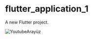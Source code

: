 # flutter_application_1

A new Flutter project.

![YoutubeArayüz](https://github.com/Cloweded/YoutubeArayuz/assets/138334472/aaccede9-ae6e-4827-acee-4fa7f9197e42)

